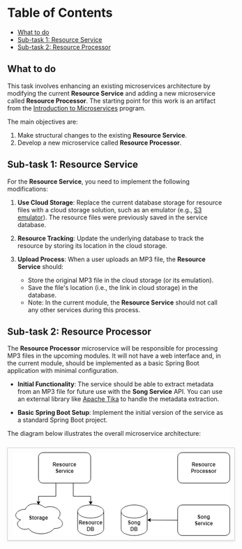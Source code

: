 # Table of Contents

- [What to do](#what-to-do)
- [Sub-task 1: Resource Service](#sub-task-1-resource-service)
- [Sub-task 2: Resource Processor](#sub-task-2-resource-processor)

## What to do

This task involves enhancing an existing microservices architecture by modifying the current **Resource Service** and adding a new microservice called **Resource Processor**. The starting point for this work is an artifact from the [Introduction to Microservices](https://git.epam.com/epm-cdp/global-java-foundation-program/java-courses/-/tree/main/introduction-to-microservices) program.

The main objectives are:

1. Make structural changes to the existing **Resource Service**.
2. Develop a new microservice called **Resource Processor**.

## Sub-task 1: Resource Service

For the **Resource Service**, you need to implement the following modifications:

1. **Use Cloud Storage**: Replace the current database storage for resource files with a cloud storage solution, such as an emulator (e.g., [S3 emulator](https://github.com/localstack/localstack)). The resource files were previously saved in the service database.

2. **Resource Tracking**: Update the underlying database to track the resource by storing its location in the cloud storage.

3. **Upload Process**: When a user uploads an MP3 file, the **Resource Service** should:
    - Store the original MP3 file in the cloud storage (or its emulation).
    - Save the file's location (i.e., the link in cloud storage) in the database.
    - Note: In the current module, the **Resource Service** should not call any other services during this process.

## Sub-task 2: Resource Processor

The **Resource Processor** microservice will be responsible for processing MP3 files in the upcoming modules. It will not have a web interface and, in the current module, should be implemented as a basic Spring Boot application with minimal configuration.

- **Initial Functionality**: The service should be able to extract metadata from an MP3 file for future use with the **Song Service** API. You can use an external library like [Apache Tika](https://www.tutorialspoint.com/tika/tika_extracting_mp3_files.htm) to handle the metadata extraction.

- **Basic Spring Boot Setup**: Implement the initial version of the service as a standard Spring Boot project.

The diagram below illustrates the overall microservice architecture:

<img src="images/microservice_architecture_overview.png" width="500" style="border: 1px solid #ccc; padding: 10px; margin: 10px 0; box-shadow: 0 2px 4px rgba(0, 0, 0, 0.1); display: inline-block;" alt=""/>

